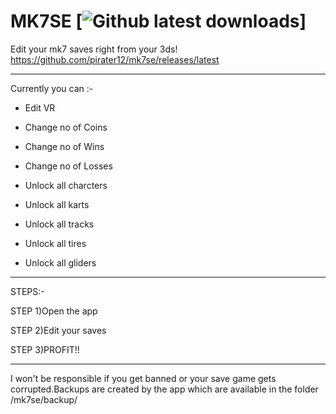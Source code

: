 
# MK7SE [![Github latest downloads](https://img.shields.io/github/downloads/pirater12/mk7se/total.svg)]

Edit your mk7 saves right from your 3ds! https://github.com/pirater12/mk7se/releases/latest

--------

Currently you can :-

* Edit VR

* Change no of Coins

* Change no of Wins

* Change no of Losses

* Unlock all charcters

* Unlock all karts

* Unlock all tracks

* Unlock all tires

* Unlock all gliders

-------- 

STEPS:-

STEP 1)Open the app

STEP 2)Edit your saves

STEP 3)PROFIT!!

-------


I won't be responsible if you get banned or your save game gets corrupted.Backups are created by the app which are available in the folder /mk7se/backup/
